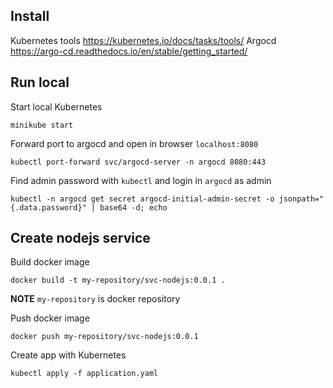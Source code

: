 ## Install


Kubernetes tools https://kubernetes.io/docs/tasks/tools/
Argocd https://argo-cd.readthedocs.io/en/stable/getting_started/


## Run local


Start local Kubernetes
```
minikube start
```


Forward port to argocd and open in browser `localhost:8080`
```
kubectl port-forward svc/argocd-server -n argocd 8080:443
```


Find admin password with `kubectl` and login in `argocd` as admin
```
kubectl -n argocd get secret argocd-initial-admin-secret -o jsonpath="{.data.password}" | base64 -d; echo
```


## Create nodejs service


Build docker image
```
docker build -t my-repository/svc-nodejs:0.0.1 .
```
**NOTE**
`my-repository` is docker repository


Push docker image
```
docker push my-repository/svc-nodejs:0.0.1
```


Create app with Kubernetes
```
kubectl apply -f application.yaml 
```
